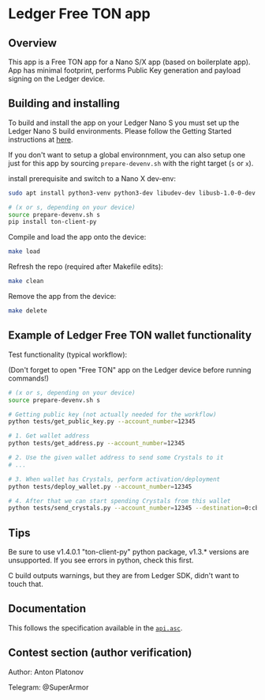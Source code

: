 # Ledger Free TON app

## Overview
This app is a Free TON app for a Nano S/X app (based on boilerplate app).
App has minimal footprint, performs Public Key generation and payload signing on the Ledger device.

## Building and installing
To build and install the app on your Ledger Nano S you must set up the Ledger Nano S build environments. Please follow the Getting Started instructions at [here](https://ledger.readthedocs.io/en/latest/userspace/getting_started.html).

If you don't want to setup a global environnment, you can also setup one just for this app by sourcing `prepare-devenv.sh` with the right target (`s` or `x`).

install prerequisite and switch to a Nano X dev-env:

```bash
sudo apt install python3-venv python3-dev libudev-dev libusb-1.0-0-dev

# (x or s, depending on your device)
source prepare-devenv.sh s
pip install ton-client-py
```

Compile and load the app onto the device:
```bash
make load
```

Refresh the repo (required after Makefile edits):
```bash
make clean
```

Remove the app from the device:
```bash
make delete
```


## Example of Ledger Free TON wallet functionality

Test functionality (typical workflow):

(Don't forget to open "Free TON" app on the Ledger device before running commands!)

```bash
# (x or s, depending on your device)
source prepare-devenv.sh s

# Getting public key (not actually needed for the workflow)
python tests/get_public_key.py --account_number=12345

# 1. Get wallet address
python tests/get_address.py --account_number=12345

# 2. Use the given wallet address to send some Crystals to it
# ...

# 3. When wallet has Crystals, perform activation/deployment
python tests/deploy_wallet.py --account_number=12345

# 4. After that we can start spending Crystals from this wallet
python tests/send_crystals.py --account_number=12345 --destination=0:cba39007bdb0f025aac0609b25e96a7d2153f06d22fa47b5f6c26cf756b8b2d6 --amount=100000001
```

## Tips
Be sure to use v1.4.0.1 "ton-client-py" python package, v1.3.* versions are unsupported.
If you see errors in python, check this first.

C build outputs warnings, but they are from Ledger SDK, didn't want to touch that.

## Documentation
This follows the specification available in the [`api.asc`](https://github.com/SolderingArmor/ledger-app-freeton/blob/master/doc/api.asc).

## Contest section (author verification)
Author: Anton Platonov

Telegram: @SuperArmor

